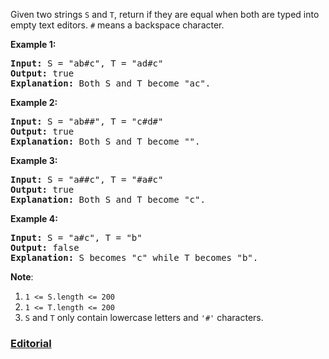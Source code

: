 Given two strings `S` and `T`, return if they are equal when both are typed into empty text editors. `#` means a backspace character.

**Example 1:**

<pre>
<b>Input:</b> S = "ab#c", T = "ad#c"
<b>Output:</b> true
<b>Explanation:</b> Both S and T become "ac".
</pre>

**Example 2:**

<pre>
<b>Input:</b> S = "ab##", T = "c#d#"
<b>Output:</b> true
<b>Explanation:</b> Both S and T become "".
</pre>

**Example 3:**

<pre>
<b>Input:</b> S = "a##c", T = "#a#c"
<b>Output:</b> true
<b>Explanation:</b> Both S and T become "c".
</pre>

**Example 4:**

<pre>
<b>Input:</b> S = "a#c", T = "b"
<b>Output:</b> false
<b>Explanation:</b> S becomes "c" while T becomes "b".
</pre>

**Note**:

1. `1 <= S.length <= 200`
2. `1 <= T.length <= 200`
3. `S` and `T` only contain lowercase letters and `'#'` characters.

### [Editorial](https://leetcode.com/articles/backspace-string-compare/)
